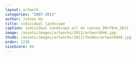 ```yaml
---
layout: artwork
categories: "2007-2011"
author: Jihoon Ha
title: individual landscape
caption: individual landscape_oil on canvas_90×70㎝_2011
image: /assets/images/artworks/2011/artwork046.jpg
thumb: /assets/images/artworks/2011/thumbs/artwork046.jpg
order: 1230
sizeScore: 04
---
```

